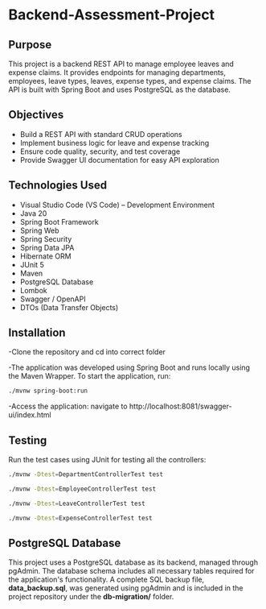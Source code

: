 # Backend-Assessment-Project


## Purpose  
This project is a backend REST API to manage employee leaves and expense claims. It provides endpoints for managing departments, employees, leave types, leaves, expense types, and expense claims. The API is built with Spring Boot and uses PostgreSQL as the database.

## Objectives
- Build a REST API with standard CRUD operations
- Implement business logic for leave and expense tracking
- Ensure code quality, security, and test coverage
- Provide Swagger UI documentation for easy API exploration

## Technologies Used
- Visual Studio Code (VS Code) – Development Environment
- Java 20
- Spring Boot Framework
- Spring Web
- Spring Security
- Spring Data JPA
- Hibernate ORM
- JUnit 5
- Maven
- PostgreSQL Database
- Lombok
- Swagger / OpenAPI
- DTOs (Data Transfer Objects)

## Installation  
-Clone the repository and cd into correct folder 

-The application was developed using Spring Boot and runs locally using the Maven Wrapper. To start the application, run:
```bash
./mvnw spring-boot:run
```
-Access the application: navigate to http://localhost:8081/swagger-ui/index.html

## Testing
Run the test cases using JUnit for testing all the controllers:
```bash
./mvnw -Dtest=DepartmentControllerTest test
```
```bash
./mvnw -Dtest=EmployeeControllerTest test
```
```bash
./mvnw -Dtest=LeaveControllerTest test
```
```bash
./mvnw -Dtest=ExpenseControllerTest test
```
## PostgreSQL Database
This project uses a PostgreSQL database as its backend, managed through pgAdmin. The database schema includes all necessary tables required for the application's functionality. A complete SQL backup file, **data_backup.sql**, was generated using pgAdmin and is included in the project repository under the **db-migration/** folder.


